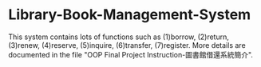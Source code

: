 # Library-Book-Management-System
This system contains lots of functions such as (1)borrow, (2)return, (3)renew, (4)reserve, (5)inquire, (6)transfer, (7)register.
More details are documented in the file "OOP Final Project Instruction-圖書館借還系統簡介".
